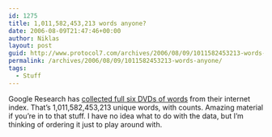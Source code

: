```yaml
---
id: 1275
title: 1,011,582,453,213 words anyone?
date: 2006-08-09T21:47:46+00:00
author: Niklas
layout: post
guid: http://www.protocol7.com/archives/2006/08/09/1011582453213-words-anyone/
permalink: /archives/2006/08/09/1011582453213-words-anyone/
tags:
  - Stuff
---
```

<div class='microid-1ea3d9cf00a9b0819a17bb9fae9e1bfa45e86087'>
  <p>
    Google Research has <a href="http://googleresearch.blogspot.com/2006/08/all-our-n-gram-are-belong-to-you.html">collected full six DVDs of words</a> from their internet index. That&#8217;s 1,011,582,453,213 unique words, with counts. Amazing material if you&#8217;re in to that stuff. I have no idea what to do with the data, but I&#8217;m thinking of ordering it just to play around with.
  </p>
</div>